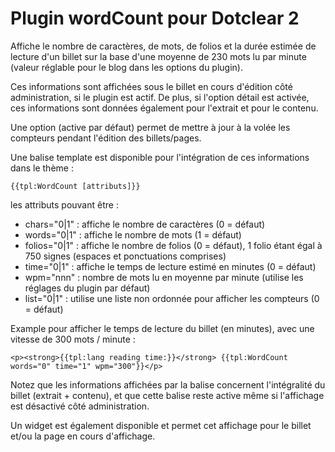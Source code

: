 # Plugin wordCount pour Dotclear 2

Affiche le nombre de caractères, de mots, de folios et la durée estimée de lecture d'un billet sur la base d'une moyenne de 230 mots lu par minute (valeur réglable pour le blog dans les options du plugin).

Ces informations sont affichées sous le billet en cours d'édition côté administration, si le plugin est actif.
De plus, si l'option détail est activée, ces informations sont données également pour l'extrait et pour le contenu.

Une option (active par défaut) permet de mettre à jour à la volée les compteurs pendant l'édition des billets/pages.

Une balise template est disponible pour l'intégration de ces informations dans le thème :

```
{{tpl:WordCount [attributs]}}
```

les attributs pouvant être :

-   chars="0|1" : affiche le nombre de caractères (0 = défaut)
-   words="0|1" : affiche le nombre de mots (1 = défaut)
-   folios="0|1" : affiche le nombre de folios (0 = défaut), 1 folio étant égal à 750 signes (espaces et ponctuations comprises)
-   time="0|1" : affiche le temps de lecture estimé en minutes (0 = défaut)
-   wpm="nnn" : nombre de mots lu en moyenne par minute (utilise les réglages du plugin par défaut)
-   list="0|1" : utilise une liste non ordonnée pour afficher les compteurs (0 = défaut)

Example pour afficher le temps de lecture du billet (en minutes), avec une vitesse de 300 mots / minute :

```
<p><strong>{{tpl:lang reading time:}}</strong> {{tpl:WordCount words="0" time="1" wpm="300"}}</p>
```

Notez que les informations affichées par la balise concernent l'intégralité du billet (extrait + contenu), et que cette balise reste active même si l'affichage est désactivé côté administration.

Un widget est également disponible et permet cet affichage pour le billet et/ou la page en cours d'affichage.
